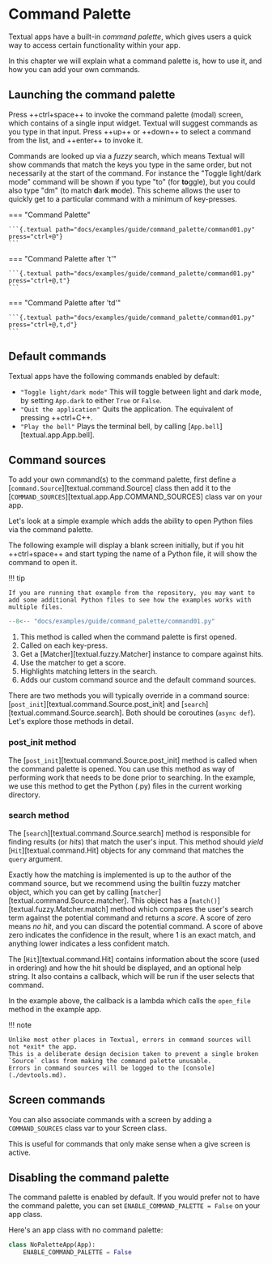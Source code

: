 # Command Palette

Textual apps have a built-in *command palette*, which gives users a quick way to access certain functionality within your app.

In this chapter we will explain what a command palette is, how to use it, and how you can add your own commands.

## Launching the command palette

Press ++ctrl+space++ to invoke the command palette (modal) screen, which contains of a single input widget.
Textual will suggest commands as you type in that input.
Press ++up++ or ++down++ to select a command from the list, and ++enter++ to invoke it.

Commands are looked up via a *fuzzy* search, which means Textual will show commands that match the keys you type in the same order, but not necessarily at the start of the command.
For instance the "Toggle light/dark mode" command will be shown if you type "to" (for **to**ggle), but you could also type "dm" (to match **d**ark **m**ode).
This scheme allows the user to quickly get to a particular command with a minimum of key-presses.


=== "Command Palette"

    ```{.textual path="docs/examples/guide/command_palette/command01.py" press="ctrl+@"}
    ```

=== "Command Palette after 't'"

    ```{.textual path="docs/examples/guide/command_palette/command01.py" press="ctrl+@,t"}
    ```

=== "Command Palette after 'td'"

    ```{.textual path="docs/examples/guide/command_palette/command01.py" press="ctrl+@,t,d"}
    ```



## Default commands

Textual apps have the following commands enabled by default:

- `"Toggle light/dark mode"`
  This will toggle between light and dark mode, by setting `App.dark` to either `True` or `False`.
- `"Quit the application"`
  Quits the application. The equivalent of pressing ++ctrl+C++.
- `"Play the bell"`
  Plays the terminal bell, by calling [`App.bell`][textual.app.App.bell].


## Command sources

To add your own command(s) to the command palette, first define a [`command.Source`][textual.command.Source] class then add it to the [`COMMAND_SOURCES`][textual.app.App.COMMAND_SOURCES] class var on your app.

Let's look at a simple example which adds the ability to open Python files via the command palette.

The following example will display a blank screen initially, but if you hit ++ctrl+space++ and start typing the name of a Python file, it will show the command to open it.

!!! tip

    If you are running that example from the repository, you may want to add some additional Python files to see how the examples works with multiple files.


  ```python title="command01.py" hl_lines="11-39 45"
  --8<-- "docs/examples/guide/command_palette/command01.py"
  ```

  1. This method is called when the command palette is first opened.
  2. Called on each key-press.
  3. Get a [Matcher][textual.fuzzy.Matcher] instance to compare against hits.
  4. Use the matcher to get a score.
  5. Highlights matching letters in the search.
  6. Adds our custom command source and the default command sources.

There are two methods you will typically override in a command source: [`post_init`][textual.command.Source.post_init] and [`search`][textual.command.Source.search].
Both should be coroutines (`async def`).
Let's explore those methods in detail.

### post_init method

The [`post_init`][textual.command.Source.post_init] method is called when the command palette is opened.
You can use this method as way of performing work that needs to be done prior to searching.
In the example, we use this method to get the Python (.py) files in the current working directory.

### search method

The [`search`][textual.command.Source.search] method is responsible for finding results (or *hits*) that match the user's input.
This method should *yield* [`Hit`][textual.command.Hit] objects for any command that matches the `query` argument.

Exactly how the matching is implemented is up to the author of the command source, but we recommend using the builtin fuzzy matcher object, which you can get by calling [`matcher`][textual.command.Source.matcher].
This object has a [`match()`][textual.fuzzy.Matcher.match] method which compares the user's search term against the potential command and returns a *score*.
A score of zero means *no hit*, and you can discard the potential command.
A score of above zero indicates the confidence in the result, where 1 is an exact match, and anything lower indicates a less confident match.

The [`Hit`][textual.command.Hit] contains information about the score (used in ordering) and how the hit should be displayed, and an optional help string.
It also contains a callback, which will be run if the user selects that command.

In the example above, the callback is a lambda which calls the `open_file` method in the example app.

!!! note

    Unlike most other places in Textual, errors in command sources will not *exit* the app.
    This is a deliberate design decision taken to prevent a single broken `Source` class from making the command palette unusable.
    Errors in command sources will be logged to the [console](./devtools.md).

## Screen commands

You can also associate commands with a screen by adding a `COMMAND_SOURCES` class var to your Screen class.

This is useful for commands that only make sense when a give screen is active.

## Disabling the command palette

The command palette is enabled by default.
If you would prefer not to have the command palette, you can set `ENABLE_COMMAND_PALETTE = False` on your app class.

Here's an app class with no command palette:

```python
class NoPaletteApp(App):
    ENABLE_COMMAND_PALETTE = False
```
